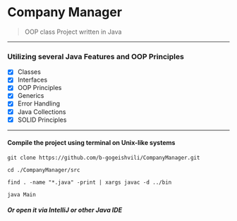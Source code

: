 # Company Manager
> OOP class Project written in Java
---

### Utilizing several Java Features and OOP Principles
- [x] Classes
- [x] Interfaces
- [x] OOP Principles
- [x] Generics
- [x] Error Handling
- [x] Java Collections
- [x] SOLID Principles
---
#### Compile the project using terminal on Unix-like systems
```
git clone https://github.com/b-gogeishvili/CompanyManager.git

cd ./CompanyManager/src

find . -name "*.java" -print | xargs javac -d ../bin

java Main
``` 
##### Or open it via IntelliJ or other Java IDE
